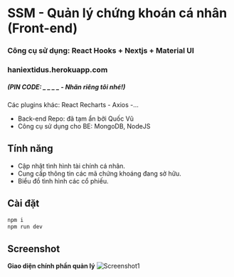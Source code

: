 # SSM - Quản lý chứng khoán cá nhân (Front-end)

### Công cụ sử dụng: React Hooks + Nextjs + Material UI

### haniextidus.herokuapp.com

##### (PIN CODE: \_ \_ \_ \_ - Nhăn riêng tôi nhé!)

Các plugins khác: React Recharts - Axios -...

- Back-end Repo: đã tạm ẩn bởi Quốc Vũ
- Công cụ sử dụng cho BE: MongoDB, NodeJS

## Tính năng

- Cập nhật tình hình tài chính cá nhân.
- Cung cấp thông tin các mã chứng khoáng đang sở hữu.
- Biểu đồ tình hình các cổ phiếu.

## Cài đặt

```sh
npm i
npm run dev
```

## Screenshot

**Giao diện chính phần quản lý**
![Screenshot1](https://i0.wp.com/s1.uphinh.org/2021/02/17/pass.png)

```

```
